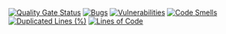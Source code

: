 [![Quality Gate Status](https://sonarcloud.io/api/project_badges/measure?project=tectonick_nik-fitness&metric=alert_status)](https://sonarcloud.io/summary/new_code?id=tectonick_nik-fitness)
[![Bugs](https://sonarcloud.io/api/project_badges/measure?project=tectonick_nik-fitness&metric=bugs)](https://sonarcloud.io/summary/new_code?id=tectonick_nik-fitness)
[![Vulnerabilities](https://sonarcloud.io/api/project_badges/measure?project=tectonick_nik-fitness&metric=vulnerabilities)](https://sonarcloud.io/summary/new_code?id=tectonick_nik-fitness)
[![Code Smells](https://sonarcloud.io/api/project_badges/measure?project=tectonick_nik-fitness&metric=code_smells)](https://sonarcloud.io/summary/new_code?id=tectonick_nik-fitness)
[![Duplicated Lines (%)](https://sonarcloud.io/api/project_badges/measure?project=tectonick_nik-fitness&metric=duplicated_lines_density)](https://sonarcloud.io/summary/new_code?id=tectonick_nik-fitness)
[![Lines of Code](https://sonarcloud.io/api/project_badges/measure?project=tectonick_nik-fitness&metric=ncloc)](https://sonarcloud.io/summary/new_code?id=tectonick_nik-fitness)
